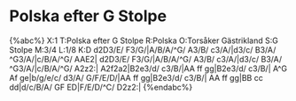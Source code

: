 # Polska efter G Stolpe

{%abc%}
X:1
T:Polska efter G Stolpe
R:Polska
O:Torsåker Gästrikland
S:G Stolpe
M:3/4
L:1/8
K:D
d2D3/E/ F3/G/|A/B/A/^G/ A3/B/ c3/A/|d3/c/ B3/A/ ^G3/A/|c/B/A/^G/ AAE2|
d2D3/E/ F3/G/|A/B/A/^G/ A3/B/ c3/A/|d3/c/ B3/A/ ^G3/A/|c/B/A/^G/ A2z2:|
A2f2a2|B2e3/d/ c3/B/|AA ff gg|B2e3/d/ c3/B/|
A^G Af ge|b/g/e/c/ d3/A/ G/F/E/D/|AA ff gg|B2e3/d/ c3/B/|
AA ff gg|BB cc dd|d/c/B/A/ GF ED|F/E/D/^C/ D2z2:|
{%endabc%}

